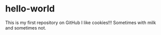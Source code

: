 # hello-world
This is my first repository on GitHub
I like cookies!!! Sometimes with milk and sometimes not.
